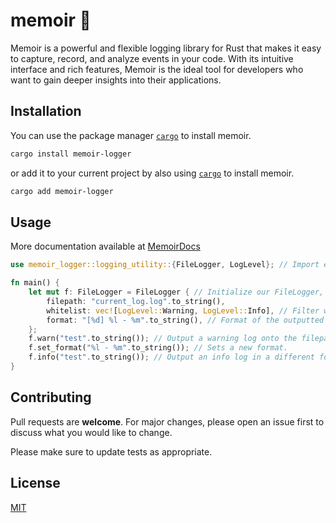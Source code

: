 # memoir 📝

Memoir is a powerful and flexible logging library for Rust that makes it easy to capture, record, and analyze events in your code. With its intuitive interface and rich features, Memoir is the ideal tool for developers who want to gain deeper insights into their applications.


## Installation

You can use the package manager [`cargo`](https://github.com/rust-lang/cargo) to install memoir.

```bash
cargo install memoir-logger
```

or add it to your current project by also using [`cargo`](https://github.com/rust-lang/cargo) to install memoir.

```bash
cargo add memoir-logger
```

## Usage
More documentation available at [MemoirDocs](https://brodycritchlow.github.io/memoir-docs/log_lib/)
```rust
use memoir_logger::logging_utility::{FileLogger, LogLevel}; // Import everything needed from memoir.

fn main() {
    let mut f: FileLogger = FileLogger { // Initialize our FileLogger, and make sure it is mut.
        filepath: "current_log.log".to_string(),
        whitelist: vec![LogLevel::Warning, LogLevel::Info], // Filter what Logs you want to see.
        format: "[%d] %l - %m".to_string(), // Format of the outputted log.
    };
    f.warn("test".to_string()); // Output a warning log onto the filepath, if in whitelist.
    f.set_format("%l - %m".to_string()); // Sets a new format.
    f.info("test".to_string()); // Output an info log in a different format.
}

```

## Contributing

Pull requests are **welcome**. For major changes, please open an issue first
to discuss what you would like to change.

Please make sure to update tests as appropriate.

## License

[MIT](https://choosealicense.com/licenses/mit/)
